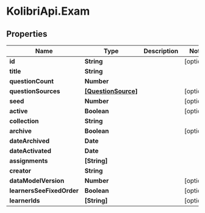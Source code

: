 # KolibriApi.Exam

## Properties
Name | Type | Description | Notes
------------ | ------------- | ------------- | -------------
**id** | **String** |  | [optional] 
**title** | **String** |  | 
**questionCount** | **Number** |  | 
**questionSources** | [**[QuestionSource]**](QuestionSource.md) |  | [optional] 
**seed** | **Number** |  | [optional] 
**active** | **Boolean** |  | [optional] 
**collection** | **String** |  | 
**archive** | **Boolean** |  | [optional] 
**dateArchived** | **Date** |  | 
**dateActivated** | **Date** |  | 
**assignments** | **[String]** |  | 
**creator** | **String** |  | 
**dataModelVersion** | **Number** |  | [optional] 
**learnersSeeFixedOrder** | **Boolean** |  | [optional] 
**learnerIds** | **[String]** |  | [optional] 


